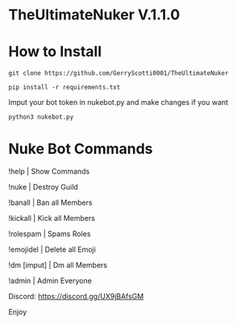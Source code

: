 # TheUltimateNuker V.1.1.0

# How to Install

```
git clone https://github.com/GerryScotti0001/TheUltimateNuker
```

```
pip install -r requirements.txt
```

Imput your bot token in nukebot.py and make changes if you want

```
python3 nukebot.py
```

# Nuke Bot Commands 

!help | Show Commands

!nuke | Destroy Guild 

!banall | Ban all Members 

!kickall | Kick all Members

!rolespam | Spams Roles  

!emojidel | Delete all Emoji

!dm [imput] | Dm all Members 

!admin | Admin Everyone


Discord: https://discord.gg/UX9jBAfsGM

Enjoy 


